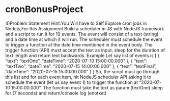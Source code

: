 # cronBonusProject

4)Problem Statement
Hint:You Will have to Self Explore cron jobs in Nodejs,For this
Assignment
Build a scheduler in JS with NodeJS framework and a script to run it for 10 events.
The event will consist of a text (string) and a date time at which it will run.
The scheduler must schedule the event to trigger a function at the date time mentioned in
the event body.
The trigger function (API) must accept the text as input, sleep for the duration of text length
and return text backwards.
Example
Let say list of events is
[
{
“text”: “textOne”,
“dateTime”: “2020-07-10 15:00:00.000”
},
{
“text”: “textTwo”,
“dateTime”: “2020-07-15 14:00:00.000”
},
{
“text”: “textFinal”,
“dateTime”: “2020-07-15 15:00:00.000”
}
]
So, the script must go through this list and for each event item, hit NodeJS scheduler API asking
it to schedule the event (let us say event 1) to trigger the function at “2020-07-10 15:00:00.000”.
The function must take the text as param (textOne) sleep for (7 seconds) and return/console log
(enotxet)
